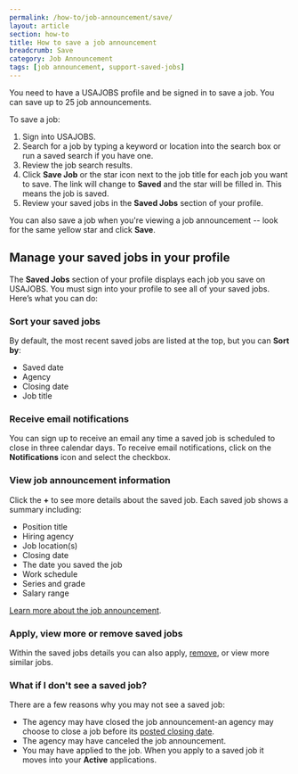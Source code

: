 ```yaml
---
permalink: /how-to/job-announcement/save/
layout: article
section: how-to
title: How to save a job announcement
breadcrumb: Save
category: Job Announcement
tags: [job announcement, support-saved-jobs]
---
```


You need to have a USAJOBS profile and be signed in to save a job. You can save up to 25 job announcements.

To save a job:

1.	Sign into USAJOBS.
2.	Search for a job by typing a keyword or location into the search box or run a saved search if you have one.
3.	Review the job search results.
4.	Click **Save Job** or the star icon next to the job title for each job you want to save. The link will change to **Saved** and the star will be filled in. This means the job is saved.
5.	Review your saved jobs in the **Saved Jobs** section of your profile.

You can also save a job when you're viewing a job announcement -- look for the same yellow star and click **Save**.

## Manage your saved jobs in your profile

The **Saved Jobs** section of your profile displays each job you save on USAJOBS. You must sign into your profile to see all of your saved jobs. Here’s what you can do:

### Sort your saved jobs

By default, the most recent saved jobs are listed at the top, but you can **Sort by**:

* Saved date
* Agency
* Closing date
* Job title

### Receive email notifications

You can sign up to receive an email any time a saved job is scheduled to close in three calendar days. To receive email notifications, click on the **Notifications** icon and select the checkbox.

### View job announcement information

Click the **+** to see more details about the saved job. Each saved job shows a summary including:

* Position title
* Hiring agency
* Job location(s)
* Closing date
* The date you saved the job
* Work schedule
* Series and grade
* Salary range

[Learn more about the job announcement](../).

### Apply, view more or remove saved jobs

Within the saved jobs details you can also apply, [remove](../remove/), or view more similar jobs.

### What if I don't see a saved job?

There are a few reasons why you may not see a saved job:

* The agency may have closed the job announcement-an agency may choose to close a job before its [posted closing date](../).
* The agency may have canceled the job announcement.
* You may have applied to the job. When you apply to a saved job it moves into your **Active** applications.
